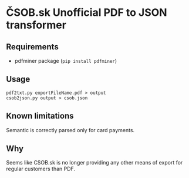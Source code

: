 # ČSOB.sk Unofficial PDF to JSON transformer

## Requirements
- pdfminer package (`pip install pdfminer`)

## Usage
```
pdf2txt.py exportFileName.pdf > output
csob2json.py output > csob.json
```

## Known limitations
Semantic is correctly parsed only for card payments.

## Why 
Seems like CSOB.sk is no longer providing any other means of export for regular customers than PDF.
